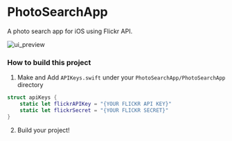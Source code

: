 # PhotoSearchApp
A photo search app for iOS using Flickr API.

![ui_preview](https://github.com/Julia0709/PhotoSearchApp/blob/master/assets/ui_preview.gif?raw=true)

### How to build this project

 1. Make and Add `APIKeys.swift` under your `PhotoSearchApp/PhotoSearchApp` directory

```swift
struct apiKeys {
    static let flickrAPIKey = "{YOUR FLICKR API KEY}"
    static let flickrSecret = "{YOUR FLICKR SECRET}"
}
```

2. Build your project!

